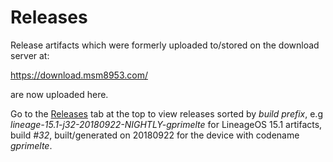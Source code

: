 Releases
========

Release artifacts which were formerly uploaded to/stored on the download server at:

   https://download.msm8953.com/

are now uploaded here.

Go to the [Releases](https://github.com/Galaxy-MSM8953/releases/releases) tab at the top to view
releases sorted by *build prefix*, e.g *lineage-15.1-j32-20180922-NIGHTLY-gprimelte* for LineageOS 15.1
artifacts, build *#32*, built/generated on 20180922 for the device with codename *gprimelte*.
